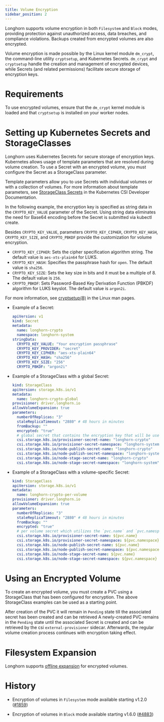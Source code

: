 ```yaml
---
title: Volume Encryption
sidebar_position: 2
---
```


Longhorn supports volume encryption in both `Filesystem` and `Block` modes, providing protection against unauthorized access, data breaches, and compliance violations. Backups created from encrypted volumes are also encrypted.

Volume encryption is made possible by the Linux kernel module `dm_crypt`, the command-line utility `cryptsetup`, and Kubernetes Secrets. `dm_crypt` and `cryptsetup` handle the creation and management of encrypted devices, while Secrets (and related permissions) facilitate secure storage of encryption keys.

# Requirements

To use encrypted volumes, ensure that the `dm_crypt` kernel module is loaded and that `cryptsetup` is installed on your worker nodes.

# Setting up Kubernetes Secrets and StorageClasses

Longhorn uses Kubernetes Secrets for secure storage of encryption keys. Kubernetes allows usage of template parameters that are resolved during volume creation. To use a Secret with an encrypted volume, you must configure the Secret as a StorageClass parameter.

Template parameters allow you to use Secrets with individual volumes or with a collection of volumes. For more information about template parameters, see [StorageClass Secrets](https://kubernetes-csi.github.io/docs/secrets-and-credentials-storage-class.html) in the Kubernetes CSI Developer Documentation.

In the following example, the encryption key is specified as string data in the `CRYPTO_KEY_VALUE` parameter of the Secret. Using string data eliminates the need for Base64 encoding before the Secret is submitted via kubectl create.

Besides `CRYPTO_KEY_VALUE`, parameters `CRYPTO_KEY_CIPHER`, `CRYPTO_KEY_HASH`, `CRYPTO_KEY_SIZE`, and `CRYPTO_PBKDF` provide the customization for volume encryption.
- `CRYPTO_KEY_CIPHER`: Sets the cipher specification algorithm string. The default value is `aes-xts-plain64` for LUKS.
- `CRYPTO_KEY_HASH`: Specifies the passphrase hash for `open`. The default value is `sha256`.
- `CRYPTO_KEY_SIZE`: Sets the key size in bits and it must be a multiple of 8. The default value is `256`.
- `CRYPTO_PBKDF`: Sets Password-Based Key Derivation Function (PBKDF) algorithm for LUKS keyslot. The default value is `argon2i`.

For more information, see [cryptsetup(8)](https://man7.org/linux/man-pages/man8/cryptsetup.8.html) in the Linux man pages.

- Example of a Secret:
  ```yaml
  apiVersion: v1
  kind: Secret
  metadata:
    name: longhorn-crypto
    namespace: longhorn-system
  stringData:
    CRYPTO_KEY_VALUE: "Your encryption passphrase"
    CRYPTO_KEY_PROVIDER: "secret"
    CRYPTO_KEY_CIPHER: "aes-xts-plain64"
    CRYPTO_KEY_HASH: "sha256"
    CRYPTO_KEY_SIZE: "256"
    CRYPTO_PBKDF: "argon2i"
  ```

- Example of a StorageClass with a global Secret:
  ```yaml
  kind: StorageClass
  apiVersion: storage.k8s.io/v1
  metadata:
    name: longhorn-crypto-global
  provisioner: driver.longhorn.io
  allowVolumeExpansion: true
  parameters:
    numberOfReplicas: "3"
    staleReplicaTimeout: "2880" # 48 hours in minutes
    fromBackup: ""
    encrypted: "true"
    # global secret that contains the encryption key that will be used for all volumes
    csi.storage.k8s.io/provisioner-secret-name: "longhorn-crypto"
    csi.storage.k8s.io/provisioner-secret-namespace: "longhorn-system"
    csi.storage.k8s.io/node-publish-secret-name: "longhorn-crypto"
    csi.storage.k8s.io/node-publish-secret-namespace: "longhorn-system"
    csi.storage.k8s.io/node-stage-secret-name: "longhorn-crypto"
    csi.storage.k8s.io/node-stage-secret-namespace: "longhorn-system"
  ```

- Example of a StorageClass with a volume-specific Secret:
  ```yaml
  kind: StorageClass
  apiVersion: storage.k8s.io/v1
  metadata:
    name: longhorn-crypto-per-volume
  provisioner: driver.longhorn.io
  allowVolumeExpansion: true
  parameters:
    numberOfReplicas: "3"
    staleReplicaTimeout: "2880" # 48 hours in minutes
    fromBackup: ""
    encrypted: "true"
    # per volume secret which utilizes the `pvc.name` and `pvc.namespace` template parameters
    csi.storage.k8s.io/provisioner-secret-name: ${pvc.name}
    csi.storage.k8s.io/provisioner-secret-namespace: ${pvc.namespace}
    csi.storage.k8s.io/node-publish-secret-name: ${pvc.name}
    csi.storage.k8s.io/node-publish-secret-namespace: ${pvc.namespace}
    csi.storage.k8s.io/node-stage-secret-name: ${pvc.name}
    csi.storage.k8s.io/node-stage-secret-namespace: ${pvc.namespace}
  ```

# Using an Encrypted Volume

To create an encrypted volume, you must create a PVC using a StorageClass that has been configured for encryption. The above StorageClass examples can be used as a starting point.

After creation of the PVC it will remain in `Pending` state till the associated secret has been created and can be retrieved
A newly-created PVC remains in the `Pending` state until the associated Secret is created and can be retrieved by the csi `external-provisioner` sidecar. Afterwards, the regular volume creation process continues with encryption taking effect.

# Filesystem Expansion

Longhorn supports [offline expansion](../../nodes-and-volumes/volumes/expansion#encrypted-volume) for encrypted volumes.

# History
- Encryption of volumes in `Filesystem` mode available starting v1.2.0 ([#1859](https://github.com/longhorn/longhorn/issues/1859))

- Encryption of volumes in `Block` mode available starting v1.6.0 ([#4883](https://github.com/longhorn/longhorn/issues/4883))